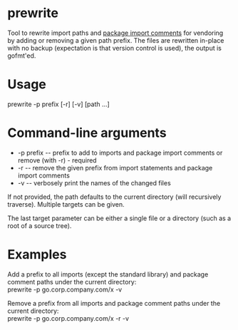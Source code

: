 prewrite
========

Tool to rewrite import paths and [package import comments](https://golang.org/s/go14customimport) for vendoring by adding or removing a given path prefix.  The files are rewritten in-place with no backup (expectation is that version control is used), the output is gofmt'ed.

# Usage
prewrite -p prefix [-r] [-v] [path ...]

# Command-line arguments
* -p prefix -- prefix to add to imports and package import comments or remove (with -r) - required
* -r        -- remove the given prefix from import statements and package import comments
* -v        -- verbosely print the names of the changed files

If not provided, the path defaults to the current directory (will recursively traverse). Multiple targets can be given.

The last target parameter can be either a single file or a directory (such as a root of a source tree).

# Examples

Add a prefix to all imports (except the standard library) and package comment paths under the current directory:  
prewrite -p go.corp.company.com/x -v

Remove a prefix from all imports and package comment paths under the current directory:  
prewrite -p go.corp.company.com/x -r -v


